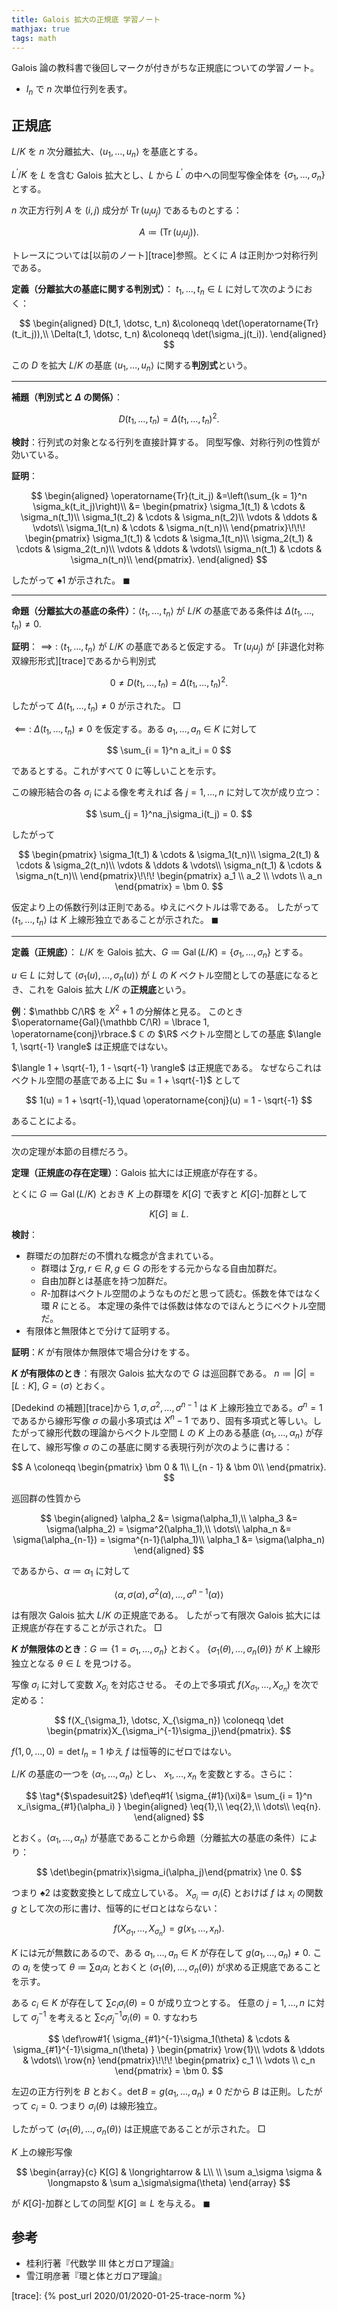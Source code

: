 ```yaml
---
title: Galois 拡大の正規底 学習ノート
mathjax: true
tags: math
---
```


Galois 論の教科書で後回しマークが付きがちな正規底についての学習ノート。

* $I_n$ で $n$ 次単位行列を表す。

## 正規底

$L/K$ を $n$ 次分離拡大、$\langle u_1, \dotsc, u_n \rangle$ を基底とする。

$L^{\prime}/K$ を $L$ を含む Galois 拡大とし、$L$ から $L^{\prime}$
の中への同型写像全体を $\lbrace \sigma_1, \dotsc, \sigma_n\rbrace$ とする。

$n$ 次正方行列 $A$ を $(i, j)$ 成分が $\operatorname{Tr}(u_iu_j)$ であるものとする：

$$
A \coloneqq (\operatorname{Tr}(u_iu_j)).
$$

トレースについては[以前のノート][trace]参照。とくに $A$ は正則かつ対称行列である。

**定義（分離拡大の基底に関する判別式）**：
$t_1, \dotsc, t_n \in L$ に対して次のようにおく：

$$
\begin{aligned}
D(t_1, \dotsc, t_n) &\coloneqq \det(\operatorname{Tr}(t_it_j)),\\
\Delta(t_1, \dotsc, t_n) &\coloneqq \det(\sigma_j(t_i)).
\end{aligned}
$$

この $D$ を拡大 $L/K$ の基底 $\langle u_1, \dotsc, u_n \rangle$ に関する**判別式**という。

----

**補題（判別式と $\Delta$ の関係）**：

$$
\tag*{$\spadesuit1$}
D(t_1, \dotsc, t_n) = \Delta(t_1, \dotsc, t_n)^2.
$$

**検討**：行列式の対象となる行列を直接計算する。
同型写像、対称行列の性質が効いている。

**証明**：

$$
\begin{aligned}
\operatorname{Tr}(t_it_j)
&=\left(\sum_{k = 1}^n \sigma_k(t_it_j)\right)\\
&= \begin{pmatrix}
\sigma_1(t_1) & \cdots & \sigma_n(t_1)\\
\sigma_1(t_2) & \cdots & \sigma_n(t_2)\\
\vdots & \ddots & \vdots\\
\sigma_1(t_n) & \cdots & \sigma_n(t_n)\\
\end{pmatrix}\!\!\!
\begin{pmatrix}
\sigma_1(t_1) & \cdots & \sigma_1(t_n)\\
\sigma_2(t_1) & \cdots & \sigma_2(t_n)\\
\vdots & \ddots & \vdots\\
\sigma_n(t_1) & \cdots & \sigma_n(t_n)\\
\end{pmatrix}.
\end{aligned}
$$

したがって $\spadesuit1$ が示された。
$\blacksquare$

----

**命題（分離拡大の基底の条件）**：$\langle t_1, \dotsc, t_n \rangle$ が $L/K$ の基底である条件は
$\Delta(t_1, \dotsc, t_n) \ne 0.$

**証明**：$\implies:$
$\langle t_1, \dotsc, t_n \rangle$ が $L/K$ の基底であると仮定する。
$\operatorname{Tr}(u_iu_j)$ が [非退化対称双線形形式][trace]であるから判別式

$$0 \ne D(t_1, \dotsc, t_n) = \Delta(t_1, \dotsc, t_n)^2.$$

したがって $\Delta(t_1, \dotsc, t_n) \ne 0$ が示された。
$\Box$

$\impliedby:$ $\Delta(t_1, \dotsc, t_n) \ne 0$ を仮定する。ある
$a_1, \dotsc, a_n \in K$ に対して

$$
\sum_{i = 1}^n a_it_i = 0
$$

であるとする。これがすべて $0$ に等しいことを示す。

この線形結合の各 $\sigma_i$ による像を考えれば
各 $j = 1, \dotsc, n$ に対して次が成り立つ：

$$
\sum_{j = 1}^na_j\sigma_i(t_j) = 0.
$$

したがって

$$
\begin{pmatrix}
\sigma_1(t_1) & \cdots & \sigma_1(t_n)\\
\sigma_2(t_1) & \cdots & \sigma_2(t_n)\\
\vdots & \ddots & \vdots\\
\sigma_n(t_1) & \cdots & \sigma_n(t_n)\\
\end{pmatrix}\!\!\!
\begin{pmatrix}
a_1 \\ a_2 \\ \vdots \\ a_n
\end{pmatrix}
= \bm 0.
$$

仮定より上の係数行列は正則である。ゆえにベクトルは零である。
したがって $\langle t_1, \dotsc, t_n \rangle$ は $K$ 上線形独立であることが示された。
$\blacksquare$

----

**定義（正規底）**：
$L/K$ を Galois 拡大、$G \coloneqq \operatorname{Gal}(L/K) = \lbrace \sigma_1, \dotsc, \sigma_n\rbrace$
とする。

$u \in L$ に対して
$\langle \sigma_1(u), \dotsc, \sigma_n(u) \rangle$ が $L$ の
$K$ ベクトル空間としての基底になるとき、これを Galois 拡大 $L/K$ の**正規底**という。

**例**：$\mathbb C/\R$ を $X^2 + 1$ の分解体と見る。
このとき $\operatorname{Gal}(\mathbb C/\R) = \lbrace 1, \operatorname{conj}\rbrace.$
$\mathbb C$ の $\R$ ベクトル空間としての基底 $\langle 1, \sqrt{-1} \rangle$ は正規底ではない。

$\langle 1 + \sqrt{-1}, 1 - \sqrt{-1} \rangle$ は正規底である。
なぜならこれはベクトル空間の基底である上に $u = 1 + \sqrt{-1}$ として

$$
1(u) = 1 + \sqrt{-1},\quad
\operatorname{conj}(u) = 1 - \sqrt{-1}
$$

あることによる。

----

次の定理が本節の目標だろう。

**定理（正規底の存在定理）**：Galois 拡大には正規底が存在する。

とくに $G \coloneqq \operatorname{Gal}(L/K)$ とおき
$K$ 上の群環を $K[G]$ で表すと $K[G]$-加群として

$$
K[G] \cong L.
$$

**検討**：

* 群環だの加群だの不慣れな概念が含まれている。
  * 群環は $\sum rg, r \in R, g \in G$ の形をする元からなる自由加群だ。
  * 自由加群とは基底を持つ加群だ。
  * $R$-加群はベクトル空間のようなものだと思って読む。係数を体ではなく環 $R$ にとる。
    本定理の条件では係数は体なのでほんとうにベクトル空間だ。
* 有限体と無限体とで分けて証明する。

**証明**：$K$ が有限体か無限体で場合分けをする。

**$K$ が有限体のとき**：有限次 Galois 拡大なので $G$ は巡回群である。
$n \coloneqq \lvert G \rvert = [L : K],$ $G = \langle \sigma \rangle$ とおく。

[Dedekind の補題][trace]から $1, \sigma, \sigma^2, \dotsc, \sigma^{n - 1}$
は $K$ 上線形独立である。$\sigma^n = 1$ であるから線形写像 $\sigma$ の最小多項式は
$X^n - 1$ であり、固有多項式と等しい。したがって線形代数の理論からベクトル空間
$L$ の $K$ 上のある基底 $\langle \alpha_1, \dotsc, \alpha_n \rangle$ が存在して、線形写像 $\sigma$
のこの基底に関する表現行列が次のように書ける：

$$
A \coloneqq \begin{pmatrix}
    \bm 0 & 1\\
    I_{n - 1} & \bm 0\\
\end{pmatrix}.
$$

巡回群の性質から

$$
\begin{aligned}
\alpha_2 &= \sigma(\alpha_1),\\
\alpha_3 &= \sigma(\alpha_2) = \sigma^2(\alpha_1),\\
\dots\\
\alpha_n &= \sigma(\alpha_{n-1}) = \sigma^{n-1}(\alpha_1)\\
\alpha_1 &= \sigma(\alpha_n)
\end{aligned}
$$

であるから、$\alpha \coloneqq \alpha_1$ に対して

$$
\langle \alpha, \sigma(\alpha), \sigma^2(\alpha), \dotsc, \sigma^{n-1}(\alpha) \rangle
$$

は有限次 Galois 拡大 $L/K$ の正規底である。
したがって有限次 Galois 拡大には正規底が存在することが示された。
$\Box$

**$K$ が無限体のとき**：$G \coloneqq \lbrace 1 = \sigma_1, \dotsc, \sigma_n\rbrace$ とおく。
$\lbrace \sigma_1(\theta), \dotsc, \sigma_n(\theta)\rbrace$ が $K$ 上線形独立となる $\theta \in L$ を見つける。

写像 $\sigma_i$ に対して変数 $X_{\sigma_i}$ を対応させる。
その上で多項式 $f(X_{\sigma_1}, \dotsc, X_{\sigma_n})$ を次で定める：

$$
f(X_{\sigma_1}, \dotsc, X_{\sigma_n}) \coloneqq \det \begin{pmatrix}X_{\sigma_i^{-1}\sigma_j}\end{pmatrix}.
$$

$f(1, 0, \dotsc, 0) = \det I_n = 1$ ゆえ $f$ は恒等的にゼロではない。

$L/K$ の基底の一つを $\langle \alpha_1, \dotsc, \alpha_n \rangle$ とし、
$x_1, \dotsc, x_n$ を変数とする。さらに：

$$
\tag*{$\spadesuit2$}
\def\eq#1{ \sigma_{#1}(\xi)&= \sum_{i = 1}^n x_i\sigma_{#1}(\alpha_i) }
\begin{aligned}
\eq{1},\\
\eq{2},\\
\dots\\
\eq{n}.
\end{aligned}
$$

とおく。$\langle \alpha_1, \dotsc, \alpha_n \rangle$
が基底であることから命題（分離拡大の基底の条件）により：

$$
\det\begin{pmatrix}\sigma_i(\alpha_j)\end{pmatrix} \ne 0.
$$

つまり $\spadesuit2$ は変数変換として成立している。
$X_{\sigma_i} \coloneqq \sigma_i(\xi)$ とおけば
$f$ は $x_i$ の関数 $g$ として次の形に書け、恒等的にゼロとはならない：

$$
f(X_{\sigma_1}, \dotsc, X_{\sigma_n}) = g(x_1, \dotsc, x_n).
$$

$K$ には元が無数にあるので、ある $a_1, \dotsc, a_n \in K$ が存在して
$g(a_1, \dotsc, a_n) \ne 0.$
この $a_i$ を使って $\theta \coloneqq \sum a_i\alpha_i$ とおくと
$\langle \sigma_1(\theta), \dotsc, \sigma_n(\theta) \rangle$
が求める正規底であることを示す。

ある $c_i \in K$ が存在して $\sum c_i\sigma_i(\theta) = 0$ が成り立つとする。
任意の $j = 1, \dotsc, n$ に対して $\sigma_j^{-1}$ を考えると
$\sum c_i\sigma_j^{-1}\sigma_i(\theta) = 0.$
すなわち

$$
\def\row#1{ \sigma_{#1}^{-1}\sigma_1(\theta) & \cdots & \sigma_{#1}^{-1}\sigma_n(\theta) }
\begin{pmatrix}
\row{1}\\
\vdots & \ddots & \vdots\\
\row{n}
\end{pmatrix}\!\!\!
\begin{pmatrix}
    c_1 \\ \vdots \\ c_n
\end{pmatrix}
= \bm 0.
$$

左辺の正方行列を $B$ とおく。$\det B = g(a_1, \dotsc, a_n) \ne 0$
だから $B$ は正則。したがって $c_i = 0.$
つまり $\sigma_i(\theta)$ は線形独立。

したがって $\langle \sigma_1(\theta), \dotsc, \sigma_n(\theta) \rangle$
は正規底であることが示された。
$\Box$

$K$ 上の線形写像

$$
\begin{array}{c}
K[G] & \longrightarrow & L\\
\\
\sum a_\sigma \sigma & \longmapsto & \sum a_\sigma\sigma(\theta)
\end{array}
$$

が $K[G]$-加群としての同型 $K[G] \cong L$ を与える。
$\blacksquare$

## 参考

* 桂利行著『代数学 III 体とガロア理論』
* 雪江明彦著『環と体とガロア理論』

[trace]: {% post_url 2020/01/2020-01-25-trace-norm %}

